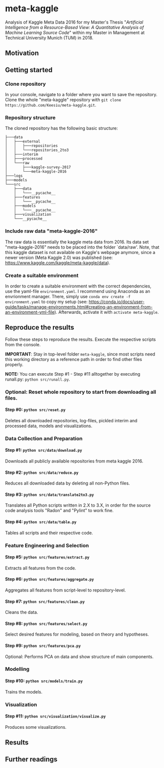 # meta-kaggle
Analysis of Kaggle Meta Data 2016 for my Master's Thesis "*Artificial Intelligence from a Resource-Based View: A Quantitative Analysis of Machine Learning Source Code*" within my Master in Management at Technical University Munich (TUM) in 2018.

## Motivation

## Getting started

### Clone repository
In your console, navigate to a folder where you want to save the repository. Clone the whole "meta-kaggle" repository with `git clone https://github.com/Keesiu/meta-kaggle.git`.

### Repository structure
The cloned repository has the following basic structure:
```
├───data
│   ├───external
│   │   ├───repositories
│   │   └───repositories_2to3
│   ├───interim
│   ├───processed
│   └───raw
│       ├───kaggle-survey-2017
│       └───meta-kaggle-2016
├───logs
├───models
└───src
    ├───data
    │   └───__pycache__
    ├───features
    │   └───__pycache__
    ├───models
    │   └───__pycache__
    ├───visualization
    └───__pycache__
```

### Include raw data "meta-kaggle-2016"
The raw data is essentially the kaggle meta data from 2016. Its data set "meta-kaggle-2016" needs to be placed into the folder `data/raw'. Note, that this kaggle dataset is not available on Kaggle's webpage anymore, since a newer version (Meta Kaggle 2.0) was published (see: https://www.kaggle.com/kaggle/meta-kaggle/data).

### Create a suitable environment
In order to create a suitable environment with the correct dependencies, use the yaml-file `environment.yaml`. I recommend using Anaconda as an envrionment manager. There, simply use `conda env create -f environment.yaml` to copy my setup (see: https://conda.io/docs/user-guide/tasks/manage-environments.html#creating-an-environment-from-an-environment-yml-file). Afterwards, activate it with `activate meta-kaggle`.

## Reproduce the results
Follow these steps to reproduce the results. Execute the respective scripts from the console.

**IMPORTANT**: Stay in top-level folder `meta-kaggle`, since most scripts need this working directory as a reference path in order to find other files properly.

**NOTE:** You can execute Step #1 - Step #11 alltogether by executing runall.py: `python src/runall.py`.

### Optional: Reset whole repository to start from downloading all files.
#### Step #0: `python src/reset.py`
Deletes all downloaded repositories, log-files, pickled interim and processed data, models and visualizations. 

### Data Collection and Preparation
#### Step #1: `python src/data/download.py`
Downloads all publicly available repositories from meta kaggle 2016.
#### Step #2: `python src/data/reduce.py`
Reduces all downloaded data by deleting all non-Python files.
#### Step #3: `python src/data/translate2to3.py`
Translates all Python scripts written in 2.X to 3.X, in order for the source code analysis tools "Radon" and "Pylint" to work fine.
#### Step #4: `python src/data/table.py`
Tables all scripts and their respective code.

### Feature Engineering and Selection
#### Step #5: `python src/features/extract.py`
Extracts all features from the code.
#### Step #6: `python src/features/aggregate.py`
Aggregates all features from script-level to repository-level.
#### Step #7: `python src/features/clean.py`
Cleans the data.
#### Step #8: `python src/features/select.py`
Select desired features for modeling, based on theory and hypotheses.
#### Step #9: `python src/features/pca.py`
Optional: Performs PCA on data and show structure of main components.

### Modelling
#### Step #10: `python src/models/train.py`
Trains the models.

### Visualization
#### Step #11: `python src/visualization/visualize.py`
Produces some visualizations.

## Results

## Further readings
